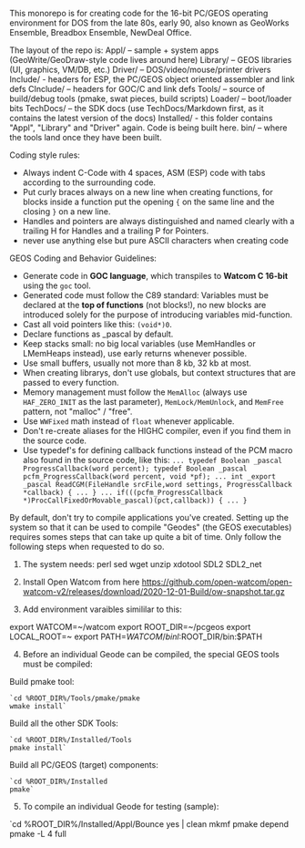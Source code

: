 This monorepo is for creating code for the 16-bit PC/GEOS operating environment for DOS from the late 80s, early 90, also known as
GeoWorks Ensemble, Breadbox Ensemble, NewDeal Office.

The layout of the repo is:
Appl/ – sample + system apps (GeoWrite/GeoDraw-style code lives around here)
Library/ – GEOS libraries (UI, graphics, VM/DB, etc.)
Driver/ – DOS/video/mouse/printer drivers
Include/ - headers for ESP, the PC/GEOS object oriented assembler and link defs
CInclude/ – headers for GOC/C and link defs
Tools/ – source of build/debug tools (pmake, swat pieces, build scripts)
Loader/ – boot/loader bits
TechDocs/ – the SDK docs (use TechDocs/Markdown first, as it contains the latest version of the docs)
Installed/ - this folder contains "Appl", "Library" and "Driver" again. Code is being built here.
bin/ – where the tools land once they have been built.

Coding style rules:
- Always indent C-Code with 4 spaces, ASM (ESP) code with tabs according to the surrounding code.
- Put curly braces always on a new line when creating functions, for blocks inside a function put the opening `{` on the same line and the closing `}` on a new line.
- Handles and pointers are always distinguished and named clearly with a trailing H for Handles and a trailing P for Pointers.
- never use anything else but pure ASCII characters when creating code

GEOS Coding and Behavior Guidelines:
- Generate code in **GOC language**, which transpiles to **Watcom C 16-bit** using the `goc` tool.
- Generated code must follow the C89 standard: Variables must be declared at the **top of functions** (not blocks!), no new blocks are introduced solely for the purpose of introducing variables mid-function.
- Cast all void pointers like this: `(void*)0`.
- Declare functions as _pascal by default.
- Keep stacks small: no big local variables (use MemHandles or LMemHeaps instead), use early returns whenever possible.
- Use small buffers, usually not more than 8 kb, 32 kb at most.
- When creating librarys, don't use globals, but context structures that are passed to every function.
- Memory management must follow the `MemAlloc` (always use `HAF_ZERO_INIT` as the last parameter), `MemLock/MemUnlock`, and `MemFree` pattern, not "malloc" / "free".
- Use `WWFixed` math instead of `float` whenever applicable.
- Don't re-create aliases for the HIGHC compiler, even if you find them in the source code.
- Use typedef's for defining callback functions instead of the PCM macro also found in the source code, like this:
`
...
typedef Boolean _pascal ProgressCallback(word percent);
typedef Boolean _pascal pcfm_ProgressCallback(word percent, void *pf);
...
int _export _pascal ReadCGM(FileHandle srcFile,word settings, ProgressCallback *callback)
{
...
}
...
if(((pcfm_ProgressCallback *)ProcCallFixedOrMovable_pascal)(pct,callback))
{
...
}
`

By default, don't try to compile applications you've created. Setting up the system so that it can be used to compile "Geodes" (the GEOS executables) requires somes steps that can take up quite a bit of time. Only follow the following steps when requested to do so.

1) The system needs: perl sed wget unzip xdotool SDL2 SDL2_net

2) Install Open Watcom from here https://github.com/open-watcom/open-watcom-v2/releases/download/2020-12-01-Build/ow-snapshot.tar.gz

3) Add environment varaibles simililar to this:

export WATCOM=~/watcom
export ROOT_DIR=~/pcgeos
export LOCAL_ROOT=~
export PATH=$WATCOM/binl:$ROOT_DIR/bin:$PATH

4) Before an individual Geode can be compiled, the special GEOS tools must be compiled:

Build pmake tool:

    `cd %ROOT_DIR%/Tools/pmake/pmake
    wmake install`

Build all the other SDK Tools:

    `cd %ROOT_DIR%/Installed/Tools
    pmake install`

Build all PC/GEOS (target) components:

    `cd %ROOT_DIR%/Installed
    pmake`

5) To compile an individual Geode for testing (sample):

`cd %ROOT_DIR%/Installed/Appl/Bounce
yes | clean
mkmf
pmake depend
pmake -L 4 full
